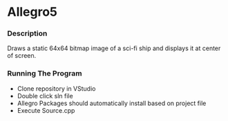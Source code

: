 # Allegro5

### Description
 Draws a static 64x64 bitmap image of a sci-fi ship and displays it at center of screen.
 
### Running The Program
- Clone repository in VStudio
- Double click sln file
- Allegro Packages should automatically install based on project file
- Execute Source.cpp 
